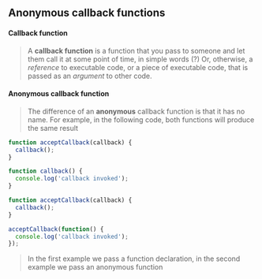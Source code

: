 ## Anonymous callback functions

#### Callback function
> A **callback function** is a function that you pass to someone and let them call it at some point of time, in simple words (?) Or, otherwise, a *reference* to executable code, or a piece of executable code, that is passed as an *argument* to other code.

#### Anonymous callback function

> The difference of an **anonymous** callback function is that it has no name. For example, in the following code, both  functions will produce the same result

```javascript
function acceptCallback(callback) {
  callback();
}

function callback() {
  console.log('callback invoked');
}
```

```javascript
function acceptCallback(callback) {
  callback();
}

acceptCallback(function() {
  console.log('callback invoked');
});
```
> In the first example we pass a function declaration, in the second example we pass an anonymous function